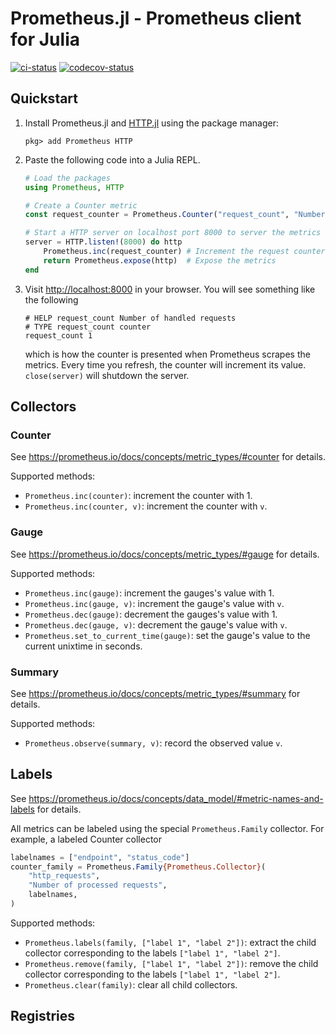 # Prometheus.jl - Prometheus client for Julia

[![ci-status](https://github.com/fredrikekre/Prometheus.jl/actions/workflows/CI.yml/badge.svg?event=push)](https://github.com/fredrikekre/Prometheus.jl/actions/workflows/CI.yml)
[![codecov-status](https://codecov.io/github/fredrikekre/Prometheus.jl/graph/badge.svg)](https://codecov.io/github/fredrikekre/Prometheus.jl)

## Quickstart

1. Install Prometheus.jl and [HTTP.jl](https://github.com/JuliaWeb/HTTP.jl)
   using the package manager:
   ```
   pkg> add Prometheus HTTP
   ```

2. Paste the following code into a Julia REPL.
   ```julia
   # Load the packages
   using Prometheus, HTTP

   # Create a Counter metric
   const request_counter = Prometheus.Counter("request_count", "Number of handled requests")

   # Start a HTTP server on localhost port 8000 to server the metrics
   server = HTTP.listen!(8000) do http
       Prometheus.inc(request_counter) # Increment the request counter
       return Prometheus.expose(http)  # Expose the metrics
   end
   ```

3. Visit <http://localhost:8000> in your browser. You will see something like the following
   ```
   # HELP request_count Number of handled requests
   # TYPE request_count counter
   request_count 1
   ```
   which is how the counter is presented when Prometheus scrapes the metrics.
   Every time you refresh, the counter will increment its value.
   `close(server)` will shutdown the server.


## Collectors

### Counter

See <https://prometheus.io/docs/concepts/metric_types/#counter> for details.

Supported methods:
 - `Prometheus.inc(counter)`: increment the counter with 1.
 - `Prometheus.inc(counter, v)`: increment the counter with `v`.

### Gauge

See <https://prometheus.io/docs/concepts/metric_types/#gauge> for details.

Supported methods:
 - `Prometheus.inc(gauge)`: increment the gauges's value with 1.
 - `Prometheus.inc(gauge, v)`: increment the gauge's value with `v`.
 - `Prometheus.dec(gauge)`: decrement the gauges's value with 1.
 - `Prometheus.dec(gauge, v)`: decrement the gauge's value with `v`.
 - `Prometheus.set_to_current_time(gauge)`: set the gauge's value to the current unixtime in
   seconds.

### Summary

See <https://prometheus.io/docs/concepts/metric_types/#summary> for details.

Supported methods:
 - `Prometheus.observe(summary, v)`: record the observed value `v`.

## Labels

See <https://prometheus.io/docs/concepts/data_model/#metric-names-and-labels> for details.

All metrics can be labeled using the special `Prometheus.Family` collector. For example, a
labeled Counter collector
```julia
labelnames = ["endpoint", "status_code"]
counter_family = Prometheus.Family{Prometheus.Collector}(
    "http_requests",
    "Number of processed requests",
    labelnames,
)
```

Supported methods:
 - `Prometheus.labels(family, ["label 1", "label 2"])`: extract the child collector
   corresponding to the labels `["label 1", "label 2"]`.
 - `Prometheus.remove(family, ["label 1", "label 2"])`: remove the child collector
   corresponding to the labels `["label 1", "label 2"]`.
 - `Prometheus.clear(family)`: clear all child collectors.

## Registries
